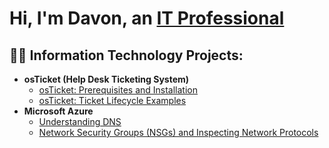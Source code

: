 <h1>Hi, I'm Davon, an <a href="https://www.linkedin.com/in/davon-turner-341aa7354/">IT Professional</a></h1>

<h2>👨‍💻 Information Technology Projects:</h2>

- <b>osTicket (Help Desk Ticketing System)</b>
  - [osTicket: Prerequisites and Installation](https://youtu.be/LeFPPDrV8ag)
  - [osTicket: Ticket Lifecycle Examples](https://youtu.be/4p4PQjgl4SU)
- <b>Microsoft Azure</b>
  - [Understanding DNS](https://github.com/joshmadakorcc/configure-ad)
  - [Network Security Groups (NSGs) and Inspecting Network Protocols](https://github.com/joshmadakorcc/azure-network-protocols)


